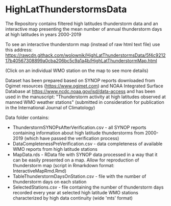 # HighLatThunderstormsData
The Repository contains filtered high latitudes thunderstorm data and an interactive map presenting the mean number of annual thunderstorm days at high latitudes in years 2000-2019

To see an interactive thunderstorm map (instead of raw html text file) use this address: https://rawcdn.githack.com/wolownik/HighLatThunderstormsData/5f4c921217b40567308899a0cba206bc5c9a1a4b/HighLatThunderstormMap.html

(Click on an individual WMO station on the map to see more details)

Dataset has been prepared based on SYNOP reports downloaded from Ogimet resources (https://www.ogimet.com) and NOAA Integrated Surface Database at https://www.ncdc.noaa.gov/isd/data-access and has been used in the manuscript: "Thunderstorm activity at high latitudes observed at manned WMO weather stations" (submitted in consideration for publication in the International Journal of Climatology)

Data folder contains:
- ThunderstormSYNOPsAfterVerification.csv - all SYNOP reports containing information about high latitude thunderstorms from 2000-2019 (which have passed the verification process)
- DataCompletenessPreVerification.csv - data completeness of available WMO reports from high latitude stations
- MapData.rds - RData file with SYNOP data processed in a way that it can be easily presented on a map. Allow for reproduction of thunderstorm map (script in Rmarkdown format: InteractiveMapRmd.Rmd) 
- TableThunderstormDaysOnStation.csv - file with the number of thunderstorm days on each station 
- SelectedStations.csv - file containing the number of thunderstorm days recorded every year at selected high latitude WMO stations characterized by high data continuity (wide 'mts' format)
